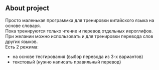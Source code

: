 ## About project

Просто маленькая программка для тренировки китайского языка на основе словаря.  
Пока тренируются только чтение и перевод отдельных иероглифов.  
При желании можно использовать и для тренировки перевода слов других языков.  
Есть 2 режима:
- на основе тестирования (выбор перевода из 3-х вариантов)
- текстовый (нужно написать правильный перевод)